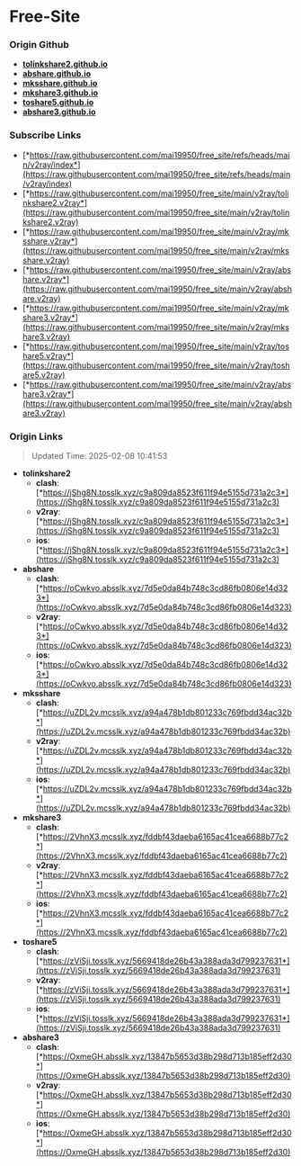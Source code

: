 # Free-Site

### Origin Github

- [**tolinkshare2.github.io**](https://github.com/tolinkshare2/tolinkshare2.github.io)
- [**abshare.github.io**](https://github.com/abshare/abshare.github.io)
- [**mksshare.github.io**](https://github.com/mksshare/mksshare.github.io)
- [**mkshare3.github.io**](https://github.com/mkshare3/mkshare3.github.io)
- [**toshare5.github.io**](https://github.com/toshare5/toshare5.github.io)
- [**abshare3.github.io**](https://github.com/abshare3/abshare3.github.io)

### Subscribe Links

- [*https://raw.githubusercontent.com/mai19950/free_site/refs/heads/main/v2ray/index*](https://raw.githubusercontent.com/mai19950/free_site/refs/heads/main/v2ray/index)
- [*https://raw.githubusercontent.com/mai19950/free_site/main/v2ray/tolinkshare2.v2ray*](https://raw.githubusercontent.com/mai19950/free_site/main/v2ray/tolinkshare2.v2ray)
- [*https://raw.githubusercontent.com/mai19950/free_site/main/v2ray/mksshare.v2ray*](https://raw.githubusercontent.com/mai19950/free_site/main/v2ray/mksshare.v2ray)
- [*https://raw.githubusercontent.com/mai19950/free_site/main/v2ray/abshare.v2ray*](https://raw.githubusercontent.com/mai19950/free_site/main/v2ray/abshare.v2ray)
- [*https://raw.githubusercontent.com/mai19950/free_site/main/v2ray/mkshare3.v2ray*](https://raw.githubusercontent.com/mai19950/free_site/main/v2ray/mkshare3.v2ray)
- [*https://raw.githubusercontent.com/mai19950/free_site/main/v2ray/toshare5.v2ray*](https://raw.githubusercontent.com/mai19950/free_site/main/v2ray/toshare5.v2ray)
- [*https://raw.githubusercontent.com/mai19950/free_site/main/v2ray/abshare3.v2ray*](https://raw.githubusercontent.com/mai19950/free_site/main/v2ray/abshare3.v2ray)

### Origin Links

> Updated Time: 2025-02-08 10:41:53

- **tolinkshare2**
  - **clash**: [*https://jShg8N.tosslk.xyz/c9a809da8523f611f94e5155d731a2c3*](https://jShg8N.tosslk.xyz/c9a809da8523f611f94e5155d731a2c3)
  - **v2ray**: [*https://jShg8N.tosslk.xyz/c9a809da8523f611f94e5155d731a2c3*](https://jShg8N.tosslk.xyz/c9a809da8523f611f94e5155d731a2c3)
  - **ios**: [*https://jShg8N.tosslk.xyz/c9a809da8523f611f94e5155d731a2c3*](https://jShg8N.tosslk.xyz/c9a809da8523f611f94e5155d731a2c3)
- **abshare**
  - **clash**: [*https://oCwkvo.absslk.xyz/7d5e0da84b748c3cd86fb0806e14d323*](https://oCwkvo.absslk.xyz/7d5e0da84b748c3cd86fb0806e14d323)
  - **v2ray**: [*https://oCwkvo.absslk.xyz/7d5e0da84b748c3cd86fb0806e14d323*](https://oCwkvo.absslk.xyz/7d5e0da84b748c3cd86fb0806e14d323)
  - **ios**: [*https://oCwkvo.absslk.xyz/7d5e0da84b748c3cd86fb0806e14d323*](https://oCwkvo.absslk.xyz/7d5e0da84b748c3cd86fb0806e14d323)
- **mksshare**
  - **clash**: [*https://uZDL2v.mcsslk.xyz/a94a478b1db801233c769fbdd34ac32b*](https://uZDL2v.mcsslk.xyz/a94a478b1db801233c769fbdd34ac32b)
  - **v2ray**: [*https://uZDL2v.mcsslk.xyz/a94a478b1db801233c769fbdd34ac32b*](https://uZDL2v.mcsslk.xyz/a94a478b1db801233c769fbdd34ac32b)
  - **ios**: [*https://uZDL2v.mcsslk.xyz/a94a478b1db801233c769fbdd34ac32b*](https://uZDL2v.mcsslk.xyz/a94a478b1db801233c769fbdd34ac32b)
- **mkshare3**
  - **clash**: [*https://2VhnX3.mcsslk.xyz/fddbf43daeba6165ac41cea6688b77c2*](https://2VhnX3.mcsslk.xyz/fddbf43daeba6165ac41cea6688b77c2)
  - **v2ray**: [*https://2VhnX3.mcsslk.xyz/fddbf43daeba6165ac41cea6688b77c2*](https://2VhnX3.mcsslk.xyz/fddbf43daeba6165ac41cea6688b77c2)
  - **ios**: [*https://2VhnX3.mcsslk.xyz/fddbf43daeba6165ac41cea6688b77c2*](https://2VhnX3.mcsslk.xyz/fddbf43daeba6165ac41cea6688b77c2)
- **toshare5**
  - **clash**: [*https://zViSji.tosslk.xyz/5669418de26b43a388ada3d799237631*](https://zViSji.tosslk.xyz/5669418de26b43a388ada3d799237631)
  - **v2ray**: [*https://zViSji.tosslk.xyz/5669418de26b43a388ada3d799237631*](https://zViSji.tosslk.xyz/5669418de26b43a388ada3d799237631)
  - **ios**: [*https://zViSji.tosslk.xyz/5669418de26b43a388ada3d799237631*](https://zViSji.tosslk.xyz/5669418de26b43a388ada3d799237631)
- **abshare3**
  - **clash**: [*https://OxmeGH.absslk.xyz/13847b5653d38b298d713b185eff2d30*](https://OxmeGH.absslk.xyz/13847b5653d38b298d713b185eff2d30)
  - **v2ray**: [*https://OxmeGH.absslk.xyz/13847b5653d38b298d713b185eff2d30*](https://OxmeGH.absslk.xyz/13847b5653d38b298d713b185eff2d30)
  - **ios**: [*https://OxmeGH.absslk.xyz/13847b5653d38b298d713b185eff2d30*](https://OxmeGH.absslk.xyz/13847b5653d38b298d713b185eff2d30)
